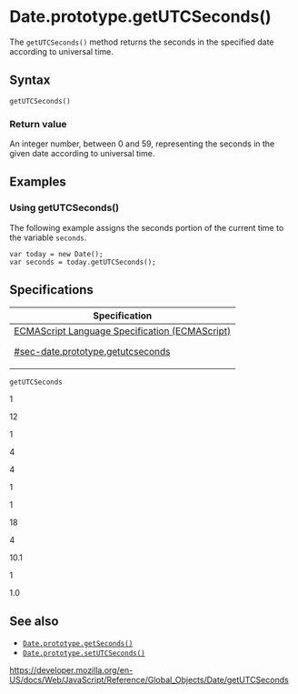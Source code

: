 # Date.prototype.getUTCSeconds()

The `getUTCSeconds()` method returns the seconds in the specified date according to universal time.

## Syntax

    getUTCSeconds()

### Return value

An integer number, between 0 and 59, representing the seconds in the given date according to universal time.

## Examples

### Using getUTCSeconds()

The following example assigns the seconds portion of the current time to the variable `seconds`.

    var today = new Date();
    var seconds = today.getUTCSeconds();

## Specifications

<table><thead><tr class="header"><th>Specification</th></tr></thead><tbody><tr class="odd"><td><a href="https://tc39.es/ecma262/#sec-date.prototype.getutcseconds">ECMAScript Language Specification (ECMAScript) 
<br/>


<span class="small">#sec-date.prototype.getutcseconds</span></a></td></tr></tbody></table>

`getUTCSeconds`

1

12

1

4

4

1

1

18

4

10.1

1

1.0

## See also

-   [`Date.prototype.getSeconds()`](getseconds)
-   [`Date.prototype.setUTCSeconds()`](setutcseconds)

<a href="https://developer.mozilla.org/en-US/docs/Web/JavaScript/Reference/Global_Objects/Date/getUTCSeconds" class="_attribution-link">https://developer.mozilla.org/en-US/docs/Web/JavaScript/Reference/Global_Objects/Date/getUTCSeconds</a>
